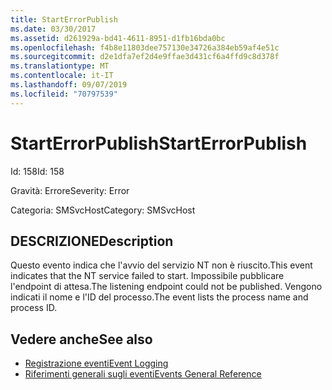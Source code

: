 ```yaml
---
title: StartErrorPublish
ms.date: 03/30/2017
ms.assetid: d261929a-bd41-4611-8951-d1fb16bda0bc
ms.openlocfilehash: f4b8e11803dee757130e34726a384eb59af4e51c
ms.sourcegitcommit: d2e1dfa7ef2d4e9ffae3d431cf6a4ffd9c8d378f
ms.translationtype: MT
ms.contentlocale: it-IT
ms.lasthandoff: 09/07/2019
ms.locfileid: "70797539"
---
```

# <a name="starterrorpublish"></a><span data-ttu-id="2ec9e-102">StartErrorPublish</span><span class="sxs-lookup"><span data-stu-id="2ec9e-102">StartErrorPublish</span></span>
<span data-ttu-id="2ec9e-103">Id: 158</span><span class="sxs-lookup"><span data-stu-id="2ec9e-103">Id: 158</span></span>  
  
 <span data-ttu-id="2ec9e-104">Gravità: Errore</span><span class="sxs-lookup"><span data-stu-id="2ec9e-104">Severity: Error</span></span>  
  
 <span data-ttu-id="2ec9e-105">Categoria: SMSvcHost</span><span class="sxs-lookup"><span data-stu-id="2ec9e-105">Category: SMSvcHost</span></span>  
  
## <a name="description"></a><span data-ttu-id="2ec9e-106">DESCRIZIONE</span><span class="sxs-lookup"><span data-stu-id="2ec9e-106">Description</span></span>  
 <span data-ttu-id="2ec9e-107">Questo evento indica che l'avvio del servizio NT non è riuscito.</span><span class="sxs-lookup"><span data-stu-id="2ec9e-107">This event indicates that the NT service failed to start.</span></span> <span data-ttu-id="2ec9e-108">Impossibile pubblicare l'endpoint di attesa.</span><span class="sxs-lookup"><span data-stu-id="2ec9e-108">The listening endpoint could not be published.</span></span> <span data-ttu-id="2ec9e-109">Vengono indicati il nome e l'ID del processo.</span><span class="sxs-lookup"><span data-stu-id="2ec9e-109">The event lists the process name and process ID.</span></span>  
  
## <a name="see-also"></a><span data-ttu-id="2ec9e-110">Vedere anche</span><span class="sxs-lookup"><span data-stu-id="2ec9e-110">See also</span></span>

- [<span data-ttu-id="2ec9e-111">Registrazione eventi</span><span class="sxs-lookup"><span data-stu-id="2ec9e-111">Event Logging</span></span>](index.md)
- [<span data-ttu-id="2ec9e-112">Riferimenti generali sugli eventi</span><span class="sxs-lookup"><span data-stu-id="2ec9e-112">Events General Reference</span></span>](events-general-reference.md)
